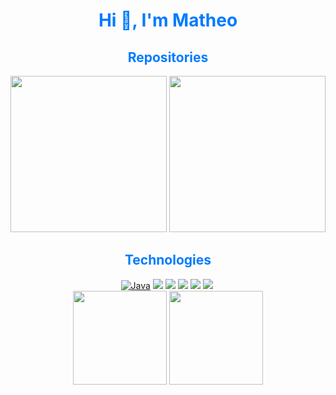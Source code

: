<!--HI-->
<div align="center" style="color: #007bff;">
  <h1>Hi 👋, I'm Matheo</h1>
</div>

<!--REPOSITORIES-->
<h2 align="center" style="color: #007bff;">Repositories</h2>
<div align="center">
    <a href="https://github.com/MatheoLamiral/APU-UNLP"><img width="250" src="https://denvercoder1-github-readme-stats.vercel.app/api/pin/?username=MatheoLamiral&repo=APU-UNLP&theme=tokyonight&icon_color=F8D866"></a>
    <a href="https://github.com/MatheoLamiral/Python-UNLP"><img width="250" src="https://denvercoder1-github-readme-stats.vercel.app/api/pin/?username=MatheoLamiral&repo=Python-UNLP&theme=tokyonight&icon_color=F8D866"></a>
</div>

<!--TECHNOLOGIES-->
<h2 align="center" style="color: #007bff;">Technologies</h2>
<div align="center">
  <a href="https://github.com/search?q=user%3ADenverCoder1+language%3Ajava"><img alt="Java" src="https://custom-icon-badges.demolab.com/badge/Java-007396.svg?logo=java&logoColor=white"></a>
  <img src="https://img.shields.io/badge/Python-%233776AB?style=flat&logo=python&logoColor=white" />
  <img src="https://img.shields.io/badge/Amazon%20AWS-%23232F3E?style=flat&logo=amazon%20aws" />
  <img src="https://img.shields.io/badge/Git-%23F05032?style=flat&logo=git&logoColor=white" />
  <img src="https://img.shields.io/badge/Github-%23181717?style=flat&logo=github&logoColor=white" />
  <img src="https://img.shields.io/badge/Gitlab-%23FC6D26?style=flat&logo=gitlab&logoColor=white" />
  <img src="" />
</div>
<!--GITHUB STATISTICS-->
<div align="center">
  <img src="https://github-readme-stats-eight-theta.vercel.app/api?username=MatheoLamiral&show_icons=true&theme=tokyonight&border_color=474554" height="150" />
  <img src="https://github-readme-stats-eight-theta.vercel.app/api/top-langs/?username=MatheoLamiral&layout=compact&theme=tokyonight&border_color=474554" height="150"/>
</div>
